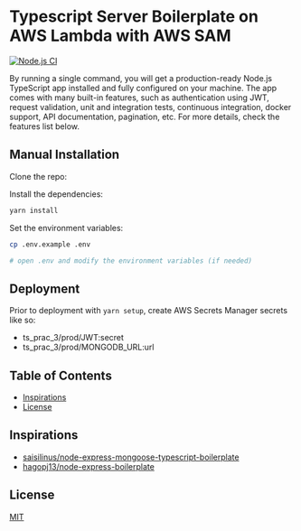 # Typescript Server Boilerplate on AWS Lambda with AWS SAM

[![Node.js CI](https://github.com/kazizehsan/ts_prac_3/actions/workflows/node.js.yml/badge.svg)](https://github.com/kazizehsan/ts_prac_3/actions/workflows/node.js.yml)

By running a single command, you will get a production-ready Node.js TypeScript app installed and fully configured on your machine. The app comes with many built-in features, such as authentication using JWT, request validation, unit and integration tests, continuous integration, docker support, API documentation, pagination, etc. For more details, check the features list below.


## Manual Installation

Clone the repo:

Install the dependencies:

```bash
yarn install
```

Set the environment variables:

```bash
cp .env.example .env

# open .env and modify the environment variables (if needed)
```

## Deployment

Prior to deployment with `yarn setup`, create AWS Secrets Manager secrets like so:

* ts_prac_3/prod/JWT:secret
* ts_prac_3/prod/MONGODB_URL:url

## Table of Contents

- [Inspirations](#inspirations)
- [License](#license)


## Inspirations

- [saisilinus/node-express-mongoose-typescript-boilerplate](https://github.com/saisilinus/node-express-mongoose-typescript-boilerplate.git)
- [hagopj13/node-express-boilerplate](https://github.com/hagopj13/node-express-boilerplate.git)

## License

[MIT](LICENSE)

